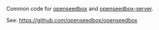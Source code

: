 Common code for [openseedbox](https://github.com/openseedbox/openseedbox) and [openseedbox-server](https://github.com/openseedbox/openseedbox-server).

See: https://github.com/openseedbox/openseedbox
